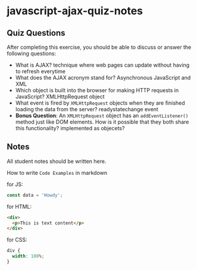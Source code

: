 # javascript-ajax-quiz-notes

## Quiz Questions

After completing this exercise, you should be able to discuss or answer the following questions:

- What is AJAX?
  technique where web pages can update without having to refresh everytime
- What does the AJAX acronym stand for?
  Asynchronous JavaScript and XML
- Which object is built into the browser for making HTTP requests in JavaScript?
  XMLHttpRequest object
- What event is fired by `XMLHttpRequest` objects when they are finished loading the data from the server?
  readystatechange event
- **Bonus Question**: An `XMLHttpRequest` object has an `addEventListener()` method just like DOM elements. How is it possible that they both share this functionality?
  implemented as objecets?

## Notes

All student notes should be written here.

How to write `Code Examples` in markdown

for JS:

```javascript
const data = 'Howdy';
```

for HTML:

```html
<div>
  <p>This is text content</p>
</div>
```

for CSS:

```css
div {
  width: 100%;
}
```
